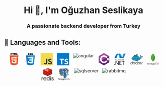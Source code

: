 <h1 align="center">Hi 👋, I'm Oğuzhan Seslikaya</h1>
<h3 align="center">A passionate backend developer from Turkey</h3>

## 🧰 Languages and Tools:
<p align="center">
<img src="https://raw.githubusercontent.com/devicons/devicon/master/icons/html5/html5-original-wordmark.svg" alt="html" height="40" style="vertical-align:top; margin:4px">
<img src="https://raw.githubusercontent.com/devicons/devicon/master/icons/css3/css3-original-wordmark.svg" alt="css" height="40" style="vertical-align:top; margin:4px">
<img src="https://raw.githubusercontent.com/devicons/devicon/master/icons/javascript/javascript-original.svg" alt="javascript" height="40" style="vertical-align:top; margin:4px">
<img src="https://raw.githubusercontent.com/devicons/devicon/master/icons/typescript/typescript-original.svg" alt="typescript" height="40" style="vertical-align:top; margin:4px">
<img src="https://camo.githubusercontent.com/8886130b3d8aba95dbdd7c4f9a41029606424cc06d1873c1ced87dd55a222fef/68747470733a2f2f616e67756c61722e696f2f6173736574732f696d616765732f6c6f676f732f616e67756c61722f616e67756c61722e737667" alt="angular" height="40" style="vertical-align:top; margin:4px">
<img src="https://raw.githubusercontent.com/devicons/devicon/master/icons/csharp/csharp-original.svg" alt="csharp" height="40" style="vertical-align:top; margin:4px">
<img src="https://raw.githubusercontent.com/devicons/devicon/master/icons/dot-net/dot-net-original-wordmark.svg" alt="dotnet" height="40" style="vertical-align:top; margin:4px">
<img src="https://raw.githubusercontent.com/devicons/devicon/master/icons/docker/docker-original-wordmark.svg" alt="docker" height="40" style="vertical-align:top; margin:4px">
<img src="https://raw.githubusercontent.com/devicons/devicon/master/icons/mongodb/mongodb-original-wordmark.svg" alt="mongodb" height="40" style="vertical-align:top; margin:4px">
<img src="https://raw.githubusercontent.com/devicons/devicon/master/icons/redis/redis-original-wordmark.svg" alt="redis" height="40" style="vertical-align:top; margin:4px">
<img src="https://raw.githubusercontent.com/devicons/devicon/master/icons/postgresql/postgresql-original-wordmark.svg" alt="postgresql" height="40" style="vertical-align:top; margin:4px">
<img src="https://camo.githubusercontent.com/7518bdbe92e34ee62df755ffe857fafb4a7c537ed0e1b9f6a5bef7a1d3c8356a/68747470733a2f2f7777772e7376677265706f2e636f6d2f73686f772f3330333232392f6d6963726f736f66742d73716c2d7365727665722d6c6f676f2e737667" alt="sqlserver" height="40" style="vertical-align:top; margin:4px">
<img src="https://camo.githubusercontent.com/6e263a69a32164441eeb95d1d13caf800ca405806ccafe5ae2fe9e686999e1fa/68747470733a2f2f7777772e766563746f726c6f676f2e7a6f6e652f6c6f676f732f7261626269746d712f7261626269746d712d69636f6e2e737667" alt="rabbitmq" height="40" style="vertical-align:top; margin:4px">
</p>
